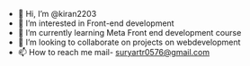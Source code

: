 - 👋 Hi, I’m @kiran2203
- 👀 I’m interested in Front-end development
- 🌱 I’m currently learning Meta Front end development course
- 💞️ I’m looking to collaborate on projects on webdevelopment
- 📫 How to reach me mail- suryartr0576@gmail.com

<!---
kiran2203/kiran2203 is a ✨ special ✨ repository because its `README.md` (this file) appears on your GitHub profile.
You can click the Preview link to take a look at your changes.
--->
